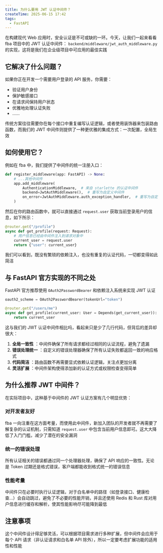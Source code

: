 ```yaml
---
title: 为什么要用 JWT 认证中间件？
createTime: 2025-06-15 17:42
tags:
  - FastAPI
---
```


在构建现代 Web 应用时，安全认证是不可或缺的一环。今天，让我们一起来看看 fba 项目中的 JWT 认证中间件：
`backend/middleware/jwt_auth_middleware.py` 的实现，这将是我们在企业级项目中可应用的最佳实践

## 它解决了什么问题？

如果你正在开发一个需要用户登录的 API 服务，你需要：

* 验证用户身份
* 保护敏感接口
* 在请求间保持用户状态
* 优雅地处理认证失败
* ......

传统方案往往需要你在每个接口中重复编写认证逻辑，或者使用装饰器来包装路由函数，而我们的 JWT 中间件则提供了一种更优雅的集成方式：一次配置，全局生效

## 如何使用它？

例如在 fba 中，我们提供了中间件的统一注册入口：

```python
def register_middleware(app: FastAPI) -> None:
    # ...其他中间件
    app.add_middleware(
        AuthenticationMiddleware,  # 来自 starlette 的认证中间件
        backend=JwtAuthMiddleware(),  # 重写为自定义中间件
        on_error=JwtAuthMiddleware.auth_exception_handler,  # 重写为自定义错误
    )
```

然后在你的路由函数中，就可以直接通过 `request.user` 获取当前登录用户的信息，如下所示：

```python
@router.get("/profile")
async def get_profile(request: Request):
    # 用户信息已经由中间件注入到请求对象中
    current_user = request.user
    return {"user": current_user}
```

我们可以看到，既没有繁琐的依赖注入，也没有重复的认证代码，一切都变得如此简洁

## 与 FastAPI 官方实现的不同之处

FastAPI 官方推荐使用 `OAuth2PasswordBearer` 和依赖注入系统来实现 JWT 认证

```python
oauth2_scheme = OAuth2PasswordBearer(tokenUrl="token")

@router.get("/users/me")
async def get_profile(current_user: User = Depends(get_current_user)):
    return current_user
```

这与我们的 JWT 认证中间件相比吗，看起来只是少了几行代码，但背后的差异却很大：

1. **全局一致性**  ：中间件确保了所有请求都经过相同的认证流程，避免了遗漏
2. **错误处理统一**  ：自定义的错误处理器确保了所有认证失败都返回一致的响应格式
3. **代码简洁**  ：路由函数不再需要显式依赖认证逻辑，关注点更加分离
4. **灵活扩展**  ：中间件架构使得添加新的认证方式或权限检查变得简单

## 为什么推荐 JWT 中间件？

在实际项目中，这种基于中间件的 JWT 认证方案有几个明显优势：

### 对开发者友好

fba 一向注重在这方面考量，而使用此中间件，新加入团队的开发者就不再需要了解复杂的认证机制，只需知道 `request.user`
中包含当前用户信息即可。这大大降低了入门门槛，减少了潜在的安全漏洞

### 统一的错误处理

所有认证相关的错误都通过同一个处理器处理，确保了 API 响应的一致性。无论是 Token 过期还是格式错误，客户端都能收到格式统一的错误信息

### 性能考量

中间件只在必要时执行认证逻辑，对于白名单中的路径（如登录接口、健康检查...）会自动跳过，避免了不必要的性能开销，并且还使用
Redis 和 Rust 库对用户信息进行缓存和解析，使其性能影响尽可能降到最低

## 注意事项

这个中间件设计得足够灵活，可以根据项目需求进行多种扩展，但中间件会应用于每个 API 请求（非认证请求和白名单 API
除外），所以一定要考虑扩展功能的适用性和性能
